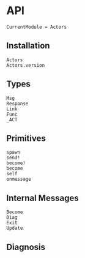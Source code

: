 # API

```@meta
CurrentModule = Actors
```

## Installation

```@docs
Actors
Actors.version
```

## Types

```@docs
Msg
Response
Link
Func
_ACT
```

## Primitives

```@docs
spawn
send!
become!
become
self
onmessage
```

## Internal Messages

```@docs
Become
Diag
Exit
Update
```

## Diagnosis
